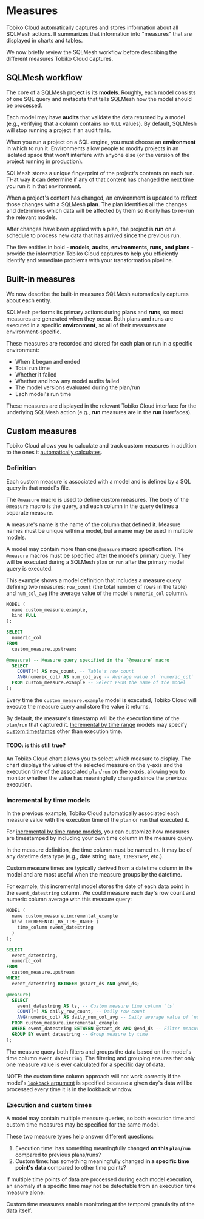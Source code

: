 # Measures

Tobiko Cloud automatically captures and stores information about all SQLMesh actions. It summarizes that information into "measures" that are displayed in charts and tables.

We now briefly review the SQLMesh workflow before describing the different measures Tobiko Cloud captures.

## SQLMesh workflow

The core of a SQLMesh project is its **models**. Roughly, each model consists of one SQL query and metadata that tells SQLMesh how the model should be processed.

Each model may have **audits** that validate the data returned by a model (e.g., verifying that a column contains no `NULL` values). By default, SQLMesh will stop running a project if an audit fails.

When you run a project on a SQL engine, you must choose an **environment** in which to run it. Environments allow people to modify projects in an isolated space that won't interfere with anyone else (or the version of the project running in production).

SQLMesh stores a unique fingerprint of the project's contents on each run. THat way it can determine if any of that content has changed the next time you run it in that environment.

When a project's content has changed, an environment is updated to reflect those changes with a SQLMesh **plan**. The plan identifies all the changes and determines which data will be affected by them so it only has to re-run the relevant models.

After changes have been applied with a plan, the project is **run** on a schedule to process new data that has arrived since the previous run.

The five entities in bold - **models, audits, environments, runs, and plans** - provide the information Tobiko Cloud captures to help you efficiently identify and remediate problems with your transformation pipeline.

## Built-in measures

We now describe the built-in measures SQLMesh automatically captures about each entity.

SQLMesh performs its primary actions during **plans** and **runs**, so most measures are generated when they occur. Both plans and runs are executed in a specific **environment**, so all of their measures are environment-specific.

These measures are recorded and stored for each plan or run in a specific environment:

- When it began and ended
- Total run time
- Whether it failed
- Whether and how any model audits failed
- The model versions evaluated during the plan/run
- Each model's run time

These measures are displayed in the relevant Tobiko Cloud interface for the underlying SQLMesh action (e.g., **run** measures are in the **run** interfaces).

## Custom measures

Tobiko Cloud allows you to calculate and track custom measures in addition to the ones it [automatically calculates](#built-in-measures).

### Definition

Each custom measure is associated with a model and is defined by a SQL query in that model's file.

The `@measure` macro is used to define custom measures. The body of the `@measure` macro is the query, and each column in the query defines a separate measure.

A measure's name is the name of the column that defined it. Measure names must be unique within a model, but a name may be used in multiple models.

A model may contain more than one `@measure` macro specification. The `@measure` macros must be specified after the model's primary query. They will be executed during a SQLMesh `plan` or `run` after the primary model query is executed.

This example shows a model definition that includes a measure query defining two measures: `row_count` (the total number of rows in the table) and `num_col_avg` (the average value of the model's `numeric_col` column).

```sql
MODEL (
  name custom_measure.example,
  kind FULL
);

SELECT
  numeric_col
FROM
  custom_measure.upstream;

@measure( -- Measure query specified in the `@measure` macro
  SELECT
    COUNT(*) AS row_count, -- Table's row count
    AVG(numeric_col) AS num_col_avg -- Average value of `numeric_col`
  FROM custom_measure.example -- Select FROM the name of the model
);
```

Every time the `custom_measure.example` model is executed, Tobiko Cloud will execute the measure query and store the value it returns.

By default, the measure's timestamp will be the execution time of the `plan`/`run` that captured it. [Incremental by time range](../../concepts/models/model_kinds.md#incremental_by_time_range) models may specify [custom timestamps](#incremental-by-time-models) other than execution time.

#### TODO: is this still true?
An Tobiko Cloud chart allows you to select which measure to display. The chart displays the value of the selected measure on the y-axis and the execution time of the associated `plan`/`run` on the x-axis, allowing you to monitor whether the value has meaningfully changed since the previous execution.

### Incremental by time models

In the previous example, Tobiko Cloud automatically associated each measure value with the execution time of the `plan` or `run` that executed it.

For [incremental by time range models](../../concepts/models/model_kinds.md#incremental_by_time_range), you can customize how measures are timestamped by including your own time column in the measure query.

In the measure definition, the time column must be named `ts`. It may be of any datetime data type (e.g., date string, `DATE`, `TIMESTAMP`, etc.).

Custom measure times are typically derived from a datetime column in the model and are most useful when the measure groups by the datetime.

For example, this incremental model stores the date of each data point in the `event_datestring` column. We could measure each day's row count and numeric column average with this measure query:

```sql
MODEL (
  name custom_measure.incremental_example
  kind INCREMENTAL_BY_TIME_RANGE (
    time_column event_datestring
  )
);

SELECT
  event_datestring,
  numeric_col
FROM
  custom_measure.upstream
WHERE
  event_datestring BETWEEN @start_ds AND @end_ds;

@measure(
  SELECT
    event_datestring AS ts, -- Custom measure time column `ts`
    COUNT(*) AS daily_row_count, -- Daily row count
    AVG(numeric_col) AS daily_num_col_avg -- Daily average value of `numeric_col`
  FROM custom_measure.incremental_example
  WHERE event_datestring BETWEEN @start_ds AND @end_ds -- Filter measure on time
  GROUP BY event_datestring -- Group measure by time
);
```

The measure query both filters and groups the data based on the model's time column `event_datestring`. The filtering and grouping ensures that only one measure value is ever calculated for a specific day of data.

NOTE: the custom time column approach will not work correctly if the model's [`lookback` argument](../../concepts/models/overview.md#lookback) is specified because a given day's data will be processed every time it is in the lookback window.

### Execution and custom times

A model may contain multiple measure queries, so both execution time and custom time measures may be specified for the same model.

These two measure types help answer different questions:

1. Execution time: has something meaningfully changed **on this `plan`/`run`** compared to previous plans/runs?
2. Custom time: has something meaningfully changed **in a specific time point's data** compared to other time points?

If multiple time points of data are processed during each model execution, an anomaly at a specific time may not be detectable from an execution time measure alone.

Custom time measures enable monitoring at the temporal granularity of the data itself.
